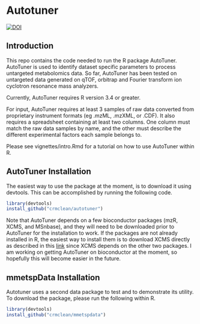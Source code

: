 # Autotuner

[![DOI](https://zenodo.org/badge/DOI/10.5281/zenodo.3270590.svg)](https://doi.org/10.5281/zenodo.3270590)

## Introduction

This repo contains the code needed to run the R package AutoTuner. AutoTuner is used to identify dataset specific parameters to process untargeted metabolomics data. So far, AutoTuner has been tested on untargeted data generated on qTOF, orbitrap and Fourier transform ion cyclotron resonance mass analyzers. 

Currently, AutoTuner requires R version 3.4 or greater. 

For input, AutoTuner requires at least 3 samples of raw data converted from proprietary instrument formats (eg .mzML, .mzXML, or .CDF). It also requires a spreadsheet containing at least two columns. One column must match the raw data samples by name, and the other must describe the different experimental factors each sample belongs to. 

Please see vignettes/intro.Rmd for a tutorial on how to use AutoTuner within R. 

## AutoTuner Installation

The easiest way to use the package at the moment, is to download it using devtools. This can be accomplished by running the following code. 

```r
library(devtools)
install_github("crmclean/autotuner")
```

Note that AutoTuner depends on a few bioconductor packages (mzR, XCMS, and MSnbase), and they will need to be downloaded prior to AutoTuner for the installation to work. If the packages are not already installed in R, the easiest way to install them is to download XCMS directly as described in this [link](https://bioconductor.org/packages/release/bioc/html/xcms.html) since XCMS depends on the other two packages. I am working on getting AutoTuner on bioconductor at the moment, so hopefully this will become easier in the future. 

## mmetspData Installation 

Autotuner uses a second data package to test and to demonstrate its utility. To download the package, please run the following within R.

```r
library(devtools)
install_github("crmclean/mmetspdata")
```
